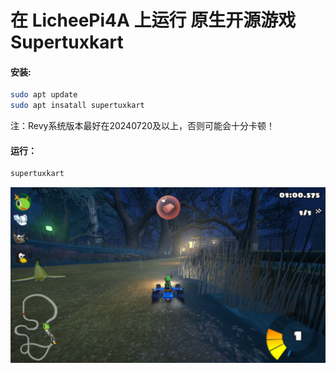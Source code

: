 # 在 LicheePi4A 上运行 原生开源游戏Supertuxkart

#### 安装:

```bash
sudo apt update
sudo apt insatall supertuxkart
```

注：Revy系统版本最好在20240720及以上，否则可能会十分卡顿！

#### 运行：

```bash
supertuxkart
```

![image-20250115210552974](https://raw.githubusercontent.com/jason-hue/plct/main/image-20250115210552974.png)
